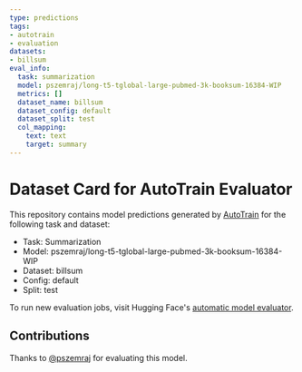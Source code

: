 ```yaml
---
type: predictions
tags:
- autotrain
- evaluation
datasets:
- billsum
eval_info:
  task: summarization
  model: pszemraj/long-t5-tglobal-large-pubmed-3k-booksum-16384-WIP
  metrics: []
  dataset_name: billsum
  dataset_config: default
  dataset_split: test
  col_mapping:
    text: text
    target: summary
---
```

# Dataset Card for AutoTrain Evaluator

This repository contains model predictions generated by [AutoTrain](https://huggingface.co/autotrain) for the following task and dataset:

* Task: Summarization
* Model: pszemraj/long-t5-tglobal-large-pubmed-3k-booksum-16384-WIP
* Dataset: billsum
* Config: default
* Split: test

To run new evaluation jobs, visit Hugging Face's [automatic model evaluator](https://huggingface.co/spaces/autoevaluate/model-evaluator).

## Contributions

Thanks to [@pszemraj](https://huggingface.co/pszemraj) for evaluating this model.